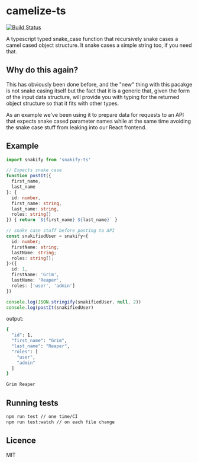 # camelize-ts

[![Build Status](https://travis-ci.com/kbrabrand/snakify-ts.svg?branch=master)](https://travis-ci.com/kbrabrand/snakify-ts)

A typescript typed snake_case function that recursively snake cases a camel cased object structure. It snake cases a simple string too, if you need that.

## Why do this again?

This has obviously been done before, and the "new" thing with this pacakge is not snake casing itself but the fact that it is a generic that, given the form of the input data structure, will provide you with typing for the returned object structure so that it fits with other types.

As an example we've been using it to prepare data for requests to an API that expects snake cased parameter names while at the same time avoiding the snake case stuff from leaking into our React frontend.

## Example

```ts
import snakify from 'snakify-ts'

// Expects snake case
function postIt({
  first_name,
  last_name
}: {
  id: number,
  first_name: string,
  last_name: string,
  roles: string[]
}) { return `${first_name} ${last_name}` }

// snake case stuff before posting to API
const snakifiedUser = snakify<{
  id: number;
  firstName: string;
  lastName: string;
  roles: string[];
}>({
  id: 1,
  firstName: 'Grim',
  lastName: 'Reaper',
  roles: ['user', 'admin']
})

console.log(JSON.stringify(snakifiedUser, null, 2))
console.log(postIt(snakifiedUser)
```

output:

```sh
{
  "id": 1,
  "first_name": "Grim",
  "last_name": "Reaper",
  "roles": [
    "user",
    "admin"
  ]
}

Grim Reaper
```

## Running tests

```sh
npm run test // one time/CI
npm run test:watch // on each file change
```

## Licence

MIT

